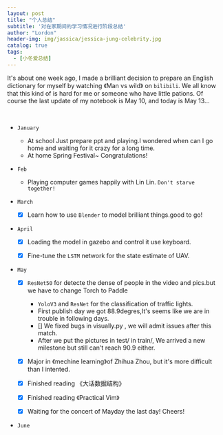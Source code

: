 ```yaml
---
layout: post
title: "个人总结"
subtitle: '对在家期间的学习情况进行阶段总结'
author: "Lordon"
header-img: img/jassica/jessica-jung-celebrity.jpg
catalog: true
tags:
  - [小冬爱总结]
---
```


It's about one week ago, I made a brilliant decision to 
prepare an English dictionary for myself by watching 《Man vs wild》
on `bilibili`. We all know that this kind of is hard for me or someone
who have little pations. Of course the last update of my notebook is May
10, and today is May 13...

<br>

- `January`
  - At school
  Just prepare ppt and playing.I wondered when can I go home
  and waiting for it crazy for a long time.
  - At home
  Spring Festival~  Congratulations!


- `Feb`
  - Playing computer games happily with Lin Lin.
  `Don't starve together!`

- `March`
  - [x] Learn how to use `Blender` to model brilliant things.good to go!

- `April`
  - [x] Loading the model in gazebo and control it use keyboard. 
  - [x] Fine-tune the `LSTM` network for the state estimate of UAV.
  

- `May`
  - [x] `ResNet50` for detecte the dense of people in the video and pics.but we have to change Torch to Paddle 
    - `YoloV3` and `ResNet` for the classification of traffic lights.
    - First publish day we got 88.9degres,It's seems like we are in trouble in following days.
    - [] We fixed bugs in visually.py , we will admit issues after this match.
    - After we put the pictures in test/ in train/, We arrived a new milestone but still can't reach 90.9 either.
  - [x] Major in 《mechine learning》of Zhihua Zhou, but it's more difficult than I intented.
  - [x] Finished reading 《大话数据结构》
  - [x] Finished reading 《Practical Vim》
  - [x] Waiting for the concert of Mayday the last day!	Cheers!


- `June`
